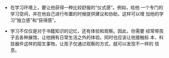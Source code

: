 * 在学习环境上，要让他获得一种比较舒服的“仪式感”。例如，给他 一个专门的学习空间，并在他自己进行布置的时候提供建议和协助，这样可以增 加他的学习“独立感”和“获得感”。


* 学习不仅仅是对于书籍知识的记忆，还有体验和观察。因此，你需要 经常带孩子去各种展馆，让他拥有日常生活之外的体验。同时也应该让他接触标 本、科技器件这样的陌生事物，让孩子仅通过观察的方式，就可以发现不一样的 信息。

